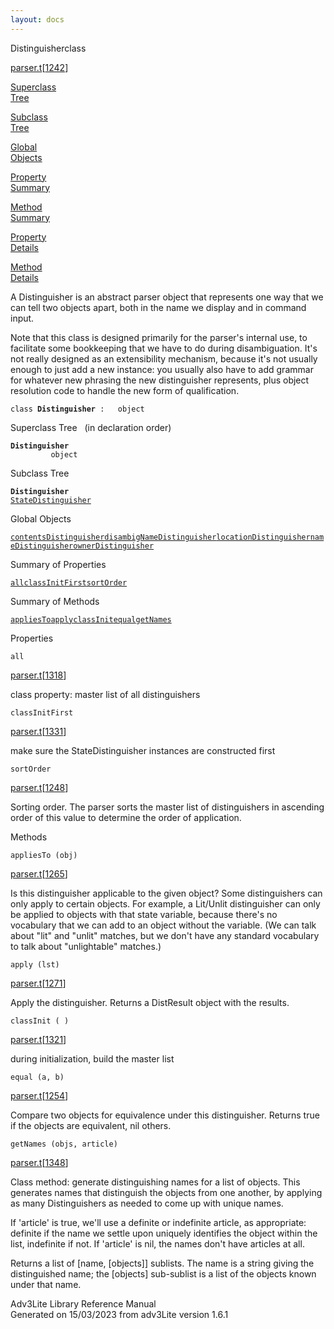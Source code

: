 ```yaml
---
layout: docs
---
```

<span class="title">Distinguisher</span><span class="type">class</span>

[parser.t](../file/parser.t.html)\[[1242](../source/parser.t.html#1242)\]

[Superclass  
Tree](#_SuperClassTree_)

[Subclass  
Tree](#_SubClassTree_)

[Global  
Objects](#_ObjectSummary_)

[Property  
Summary](#_PropSummary_)

[Method  
Summary](#_MethodSummary_)

[Property  
Details](#_Properties_)

[Method  
Details](#_Methods_)

<div class="fdesc">

A Distinguisher is an abstract parser object that represents one way
that we can tell two objects apart, both in the name we display and in
command input.

Note that this class is designed primarily for the parser's internal
use, to facilitate some bookkeeping that we have to do during
disambiguation. It's not really designed as an extensibility mechanism,
because it's not usually enough to just add a new instance: you usually
also have to add grammar for whatever new phrasing the new distinguisher
represents, plus object resolution code to handle the new form of
qualification.

`class `**`Distinguisher`**` :   object`

</div>

<span id="_SuperClassTree_"></span>

<div class="mjhd">

<span class="hdln">Superclass Tree</span>   (in declaration order)

</div>

**`Distinguisher`**  
`         object`  
<span id="_SubClassTree_"></span>

<div class="mjhd">

<span class="hdln">Subclass Tree</span>  

</div>

**`Distinguisher`**  
[`StateDistinguisher`](../object/StateDistinguisher.html)  
<span id="_ObjectSummary_"></span>

<div class="mjhd">

<span class="hdln">Global Objects</span>  

</div>

[`contentsDistinguisher`](../object/contentsDistinguisher.html)[`disambigNameDistinguisher`](../object/disambigNameDistinguisher.html)[`locationDistinguisher`](../object/locationDistinguisher.html)[`nameDistinguisher`](../object/nameDistinguisher.html)[`ownerDistinguisher`](../object/ownerDistinguisher.html)
<span id="_PropSummary_"></span>

<div class="mjhd">

<span class="hdln">Summary of Properties</span>  

</div>

[`all`](#all)[`classInitFirst`](#classInitFirst)[`sortOrder`](#sortOrder)

<span id="_MethodSummary_"></span>

<div class="mjhd">

<span class="hdln">Summary of Methods</span>  

</div>

[`appliesTo`](#appliesTo)[`apply`](#apply)[`classInit`](#classInit)[`equal`](#equal)[`getNames`](#getNames)

<span id="_Properties_"></span>

<div class="mjhd">

<span class="hdln">Properties</span>  

</div>

<span id="all"></span>

`all`

[parser.t](../file/parser.t.html)\[[1318](../source/parser.t.html#1318)\]

<div class="desc">

class property: master list of all distinguishers

</div>

<span id="classInitFirst"></span>

`classInitFirst`

[parser.t](../file/parser.t.html)\[[1331](../source/parser.t.html#1331)\]

<div class="desc">

make sure the StateDistinguisher instances are constructed first

</div>

<span id="sortOrder"></span>

`sortOrder`

[parser.t](../file/parser.t.html)\[[1248](../source/parser.t.html#1248)\]

<div class="desc">

Sorting order. The parser sorts the master list of distinguishers in
ascending order of this value to determine the order of application.

</div>

<span id="_Methods_"></span>

<div class="mjhd">

<span class="hdln">Methods</span>  

</div>

<span id="appliesTo"></span>

`appliesTo (obj)`

[parser.t](../file/parser.t.html)\[[1265](../source/parser.t.html#1265)\]

<div class="desc">

Is this distinguisher applicable to the given object? Some
distinguishers can only apply to certain objects. For example, a
Lit/Unlit distinguisher can only be applied to objects with that state
variable, because there's no vocabulary that we can add to an object
without the variable. (We can talk about "lit" and "unlit" matches, but
we don't have any standard vocabulary to talk about "unlightable"
matches.)

</div>

<span id="apply"></span>

`apply (lst)`

[parser.t](../file/parser.t.html)\[[1271](../source/parser.t.html#1271)\]

<div class="desc">

Apply the distinguisher. Returns a DistResult object with the results.

</div>

<span id="classInit"></span>

`classInit ( )`

[parser.t](../file/parser.t.html)\[[1321](../source/parser.t.html#1321)\]

<div class="desc">

during initialization, build the master list

</div>

<span id="equal"></span>

`equal (a, b)`

[parser.t](../file/parser.t.html)\[[1254](../source/parser.t.html#1254)\]

<div class="desc">

Compare two objects for equivalence under this distinguisher. Returns
true if the objects are equivalent, nil others.

</div>

<span id="getNames"></span>

`getNames (objs, article)`

[parser.t](../file/parser.t.html)\[[1348](../source/parser.t.html#1348)\]

<div class="desc">

Class method: generate distinguishing names for a list of objects. This
generates names that distinguish the objects from one another, by
applying as many Distinguishers as needed to come up with unique names.

If 'article' is true, we'll use a definite or indefinite article, as
appropriate: definite if the name we settle upon uniquely identifies the
object within the list, indefinite if not. If 'article' is nil, the
names don't have articles at all.

Returns a list of \[name, \[objects\]\] sublists. The name is a string
giving the distinguished name; the \[objects\] sub-sublist is a list of
the objects known under that name.

</div>

<div class="ftr">

Adv3Lite Library Reference Manual  
Generated on 15/03/2023 from adv3Lite version 1.6.1

</div>
